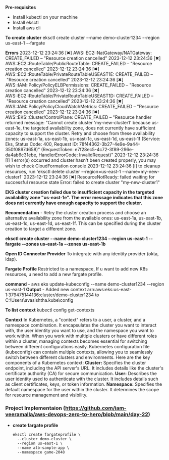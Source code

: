 **Pre-requisites**
- Install kubectl on your machine
- Install eksctl
- Install aws cli


**To create cluster**
eksctl create cluster --name demo-cluster1234 --region us-east-1 --fargate 

**Errors**
2023-12-12 23:24:36 [✖]  AWS::EC2::NatGateway/NATGateway: CREATE_FAILED – "Resource creation cancelled"
2023-12-12 23:24:36 [✖]  AWS::EC2::RouteTable/PublicRouteTable: CREATE_FAILED – "Resource creation cancelled"
2023-12-12 23:24:36 [✖]  AWS::EC2::RouteTable/PrivateRouteTableUSEAST1E: CREATE_FAILED – "Resource creation cancelled"
2023-12-12 23:24:36 [✖]  AWS::IAM::Policy/PolicyELBPermissions: CREATE_FAILED – "Resource creation cancelled"
2023-12-12 23:24:36 [✖]  AWS::EC2::RouteTable/PrivateRouteTableUSEAST1D: CREATE_FAILED – "Resource creation cancelled"
2023-12-12 23:24:36 [✖]  AWS::IAM::Policy/PolicyCloudWatchMetrics: CREATE_FAILED – "Resource creation cancelled"
2023-12-12 23:24:36 [✖]  AWS::EKS::Cluster/ControlPlane: CREATE_FAILED – "Resource handler returned message: \"Cannot create cluster 'my-new-cluster1' because us-east-1e, the targeted availability zone, does not currently have sufficient capacity to support the cluster. Retry and choose from these availability zones: us-east-1a, us-east-1b, us-east-1c, us-east-1d, us-east-1f (Service: Eks, Status Code: 400, Request ID: 78f44362-3b27-4e9e-9a44-350f0897d658)\" (RequestToken: e7f28ec5-4c72-3f89-296e-da4ab6c31ebe, HandlerErrorCode: InvalidRequest)"
2023-12-12 23:24:36 [!]  1 error(s) occurred and cluster hasn't been created properly, you may wish to check CloudFormation console
2023-12-12 23:24:36 [ℹ]  to cleanup resources, run 'eksctl delete cluster --region=us-east-1 --name=my-new-cluster1'
2023-12-12 23:24:36 [✖]  ResourceNotReady: failed waiting for successful resource state
Error: failed to create cluster "my-new-cluster1"

**EKS cluster creation failed due to insufficient capacity in the targeted availability zone "us-east-1e". The error message indicates that this zone does not currently have enough capacity to support the cluster.**

**Recomendation** - Retry the cluster creation process and choose an alternative availability zone from the available ones: us-east-1a, us-east-1b, us-east-1c, us-east-1d, us-east-1f. This can be specified during the cluster creation to target a different zone.

**eksctl create cluster --name demo-cluster1234 --region us-east-1 --fargate --zones us-east-1a --zones us-east-1b**

**Open ID Connector Provider**
To integrate with any identity provider (okta, ldap).

**Fargate Profile**
Restricted to a namespace, If u want to add new K8s resources, u need to add a new fargate profile.

**command** - aws eks update-kubeconfig --name demo-cluster1234 --region us-east-1
**Output** - Added new context arn:aws:eks:us-east-1:379475144136:cluster/demo-cluster1234 to C:\Users\avasishtha\.kube\config

**To list context**
kubectl config get-contexts

**Context**
In Kubernetes, a "context" refers to a user, a cluster, and a namespace combination. It encapsulates the cluster you want to interact with, the user identity you want to use, and the namespace you want to work within.
When you work with multiple clusters or have different roles within a cluster, managing contexts becomes essential for switching between different configurations easily. Kubernetes configuration file (kubeconfig) can contain multiple contexts, allowing you to seamlessly switch between different clusters and environments.
Here are the key components of a Kubernetes context:
**Cluster:**
Specifies the cluster endpoint, including the API server's URL.
It includes details like the cluster's certificate authority (CA) for secure communication.
**User:**
Describes the user identity used to authenticate with the cluster.
It includes details such as client certificates, keys, or token information.
**Namespace:**
Specifies the default namespace for the user within the cluster.
It determines the scope for resource management and visibility.


### Project Implementaion (https://github.com/iam-veeramalla/aws-devops-zero-to-hero/blob/main/day-22)

- **create fargate profile**
  ```
  eksctl create fargateprofile \
    --cluster demo-cluster \
    --region us-east-1 \
    --name alb-sample-app \
    --namespace game-2048
  
